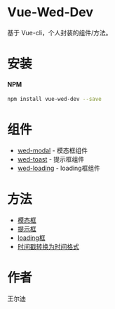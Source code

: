 
# Vue-Wed-Dev

基于 Vue-cli，个人封装的组件/方法。

# 安装

#### NPM

``` bash
npm install vue-wed-dev --save
```

# 组件

- [wed-modal](/docs/components/wed-modal.md) - 模态框组件
- [wed-toast](/docs/components/wed-toast.md) - 提示框组件
- [wed-loading](/docs/components/wed-loading.md) - loading框组件

# 方法

- [模态框](/docs/methods/modal.md)
- [提示框](/docs/methods/toast.md)
- [loading框](/docs/methods/loading.md)
- [时间戳转换为时间格式](/docs/methods/date.md)

# 作者
王尔迪
